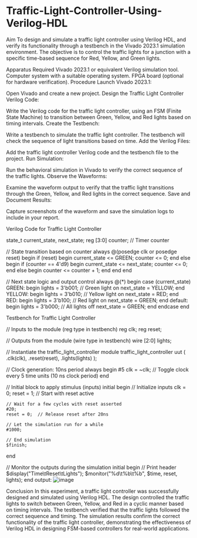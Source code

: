 # Traffic-Light-Controller-Using-Verilog-HDL
Aim
To design and simulate a traffic light controller using Verilog HDL, and verify its functionality through a testbench in the Vivado 2023.1 simulation environment. The objective is to control the traffic lights for a junction with a specific time-based sequence for Red, Yellow, and Green lights.

Apparatus Required
Vivado 2023.1 or equivalent Verilog simulation tool.
Computer system with a suitable operating system.
FPGA board (optional for hardware verification).
Procedure
Launch Vivado 2023.1:

Open Vivado and create a new project.
Design the Traffic Light Controller Verilog Code:

Write the Verilog code for the traffic light controller, using an FSM (Finite State Machine) to transition between Green, Yellow, and Red lights based on timing intervals.
Create the Testbench:

Write a testbench to simulate the traffic light controller. The testbench will check the sequence of light transitions based on time.
Add the Verilog Files:

Add the traffic light controller Verilog code and the testbench file to the project.
Run Simulation:

Run the behavioral simulation in Vivado to verify the correct sequence of the traffic lights.
Observe the Waveforms:

Examine the waveform output to verify that the traffic light transitions through the Green, Yellow, and Red lights in the correct sequence.
Save and Document Results:

Capture screenshots of the waveform and save the simulation logs to include in your report.

Verilog Code for Traffic Light Controller

state_t current_state, next_state;
reg [3:0] counter;  // Timer counter

// State transition based on counter
always @(posedge clk or posedge reset) begin
    if (reset) begin
        current_state <= GREEN;
        counter <= 0;
    end else begin
        if (counter == 4'd9) begin
            current_state <= next_state;
            counter <= 0;
        end else begin
            counter <= counter + 1;
        end
    end
end

// Next state logic and output control
always @(*) begin
    case (current_state)
        GREEN: begin
            lights = 3'b001;  // Green light on
            next_state = YELLOW;
        end
        YELLOW: begin
            lights = 3'b010;  // Yellow light on
            next_state = RED;
        end
        RED: begin
            lights = 3'b100;  // Red light on
            next_state = GREEN;
        end
        default: begin
            lights = 3'b000;  // All lights off
            next_state = GREEN;
        end
    endcase
end

Testbench for Traffic Light Controller

// Inputs to the module (reg type in testbench)
reg clk;
reg reset;

// Outputs from the module (wire type in testbench)
wire [2:0] lights;

// Instantiate the traffic_light_controller module
traffic_light_controller uut (
    .clk(clk),
    .reset(reset),
    .lights(lights)
);

// Clock generation: 10ns period
always begin
    #5 clk = ~clk;  // Toggle clock every 5 time units (10 ns clock period)
end

// Initial block to apply stimulus (inputs)
initial begin
    // Initialize inputs
    clk = 0;
    reset = 1;  // Start with reset active
    
    // Wait for a few cycles with reset asserted
    #20;
    reset = 0;  // Release reset after 20ns

    // Let the simulation run for a while
    #1000;

    // End simulation
    $finish;
end

// Monitor the outputs during the simulation
initial begin
    // Print header
    $display("Time\tReset\tLights");
    $monitor("%d\t%b\t%b", $time, reset, lights);
end
output:
![image](https://github.com/user-attachments/assets/2ee91a81-e4b2-488d-8554-dbfa67c23b76)



Conclusion
In this experiment, a traffic light controller was successfully designed and simulated using Verilog HDL. The design controlled the traffic lights to switch between Green, Yellow, and Red in a cyclic manner based on timing intervals. The testbench verified that the traffic lights followed the correct sequence and timing. The simulation results confirm the correct functionality of the traffic light controller, demonstrating the effectiveness of Verilog HDL in designing FSM-based controllers for real-world applications.
